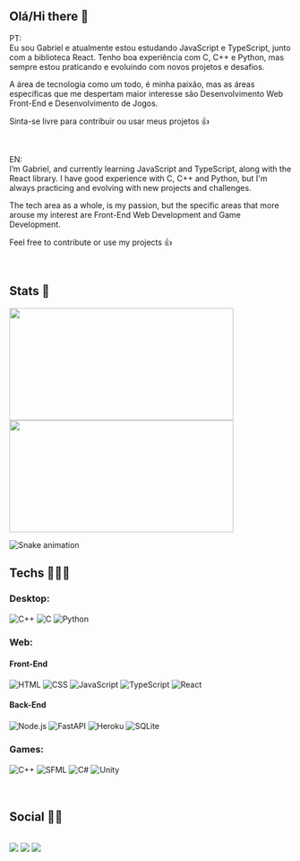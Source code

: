 ## Olá/Hi there 👋

PT:<br/>
Eu sou Gabriel e atualmente estou estudando JavaScript e TypeScript, junto com a biblioteca React. Tenho boa experiência com C, C++ e Python, mas sempre estou praticando e evoluindo com novos projetos e desafios.

A área de tecnologia como um todo, é minha paixão, mas as áreas específicas que me despertam maior interesse são Desenvolvimento Web Front-End e Desenvolvimento de Jogos.

Sinta-se livre para contribuir ou usar meus projetos 👍

<br/>

EN:<br/>
I’m Gabriel, and currently learning JavaScript and TypeScript, along with the React library. I have good experience with C, C++ and Python, but I'm always practicing and evolving with new projects and challenges.

The tech area as a whole, is my passion, but the specific areas that more arouse my interest are Front-End Web Development and Game Development.

Feel free to contribute or use my projects 👍

<br/>

## Stats 🧐
<div>
  <img height="200em" width="400" src="https://github-readme-stats.vercel.app/api?username=jgss-gabriel-sousa&show_icons=true&theme=blue-green&include_all_commits=true&count_private=true"/>
  <img height="200em" width="400" src="https://github-readme-stats.vercel.app/api/top-langs/?username=jgss-gabriel-sousa&langs_count=10&layout=compact&theme=blue-green&include_all_commits=true&count_private=true"/>
</div>

![Snake animation](https://github.com/jgss-gabriel-sousa/jgss-gabriel-sousa/blob/output/github-contribution-grid-snake.svg)


## Techs 👨‍💻🚀

<div>
  <!-- 
  Ready Badges: https://dev.to/envoy_/150-badges-for-github-pnk
  Create Custom: https://shields.io/
  Icons: https://simpleicons.org/
  -->
  
  ### Desktop:
  <img align="center" alt="C++" src="https://img.shields.io/badge/C%2B%2B-00599C?style=flat&logo=c%2B%2B&logoColor=white">
  <img align="center" alt="C" src="https://img.shields.io/badge/C-00599C?style=flat&logo=c&logoColor=white">
  <img align="center" alt="Python" src="https://img.shields.io/badge/Python-3776AB?style=flat&logo=python&logoColor=white">
  
  <br/>
  
  
  ### Web:
  #### Front-End
  <img align="center" alt="HTML" src="https://img.shields.io/badge/HTML5-E34F26?style=flat&logo=html5&logoColor=white">
  <img align="center" alt="CSS" src="https://img.shields.io/badge/CSS-239120?&style=flat&logo=css3&logoColor=white">
  <img align="center" alt="JavaScript" src="https://img.shields.io/badge/JavaScript-323330?style=flat&logo=javascript&logoColor=F7DF1E">
  <img align="center" alt="TypeScript" src="https://img.shields.io/badge/TypeScript-007ACC?style=flat&logo=typescript&logoColor=white">
  <img align="center" alt="React" src="https://img.shields.io/badge/React-20232a?&style=flat&logo=react&logoColor=%2361DAFB">
  
  #### Back-End
  <img align="center" alt="Node.js" src="https://img.shields.io/badge/Node.js-43853D?style=flat&logo=node.js&logoColor=white">
  <img align="center" alt="FastAPI" src="https://img.shields.io/badge/FastAPI-009688?style=flat&logo=fastapi&logoColor=white">
  <img align="center" alt="Heroku" src="https://img.shields.io/badge/Heroku-430098?style=flat&logo=heroku&logoColor=white">
  <img align="center" alt="SQLite" src="https://img.shields.io/badge/SQLite-07405E?style=flat&logo=sqlite&logoColor=white">
  
  <br/>
  
  
  ### Games:
  <img align="center" alt="C++" src="https://img.shields.io/badge/C%2B%2B-00599C?style=flat&logo=c%2B%2B&logoColor=white">
  <img align="center" alt="SFML" src="https://img.shields.io/badge/SFML-93d441?style=flat&logo=SFML&logoColor=white">
  <img align="center" alt="C#" src="https://img.shields.io/badge/C%23-239120?style=flat&logo=c-sharp&logoColor=white">
  <img align="center" alt="Unity" src="https://img.shields.io/badge/Unity-100000?style=flat&logo=unity&logoColor=white">
</div>
<br/><br/>

## Social 🤜🤛
<div style="display: inline_block"><br>
  <a href="mailto:jgss.gabriel.sousa@gmail.com" target="_blank"><img src="https://img.shields.io/badge/Gmail-D14836?style=for-the-badge&logo=gmail&logoColor=white"></a>
  <a href="https://www.instagram.com/jgabriel.sousa/" target="_blank"><img src="https://img.shields.io/badge/Instagram-E4405F?style=for-the-badge&logo=instagram&logoColor=white"></a>
  <a href="https://www.linkedin.com/in/jgss-gabriel-sousa/" target="_blank"><img src="https://img.shields.io/badge/LinkedIn-0077B5?style=for-the-badge&logo=linkedin&logoColor=white"></a>
</div>
<br/><br/>
